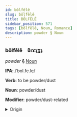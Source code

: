 ```yaml
---
id: bôlfêlê
slug: bôlfêlê
title: BÔLFÊLÊ
sidebar_position: 571
tags: [bôlfêlê, Noun, Romance]
description: powder § Noun
---
```


### bôlfêlê&emsp;<span kind="abugida">ʋ͊ıɤʇʓʇ</span>

*powder* **§** [Noun](../../tags/Noun)

**IPA**: /ˈbol.fe.le/

**Verb**: to be powder/dust

**Noun**: powder/dust

**Modifier**: powder/dust-related

<details>
    <summary>Origin</summary>
    Italian polvere /ˈpol.ve.re/<br/>
    <em>Romance Language Family</em>
</details>